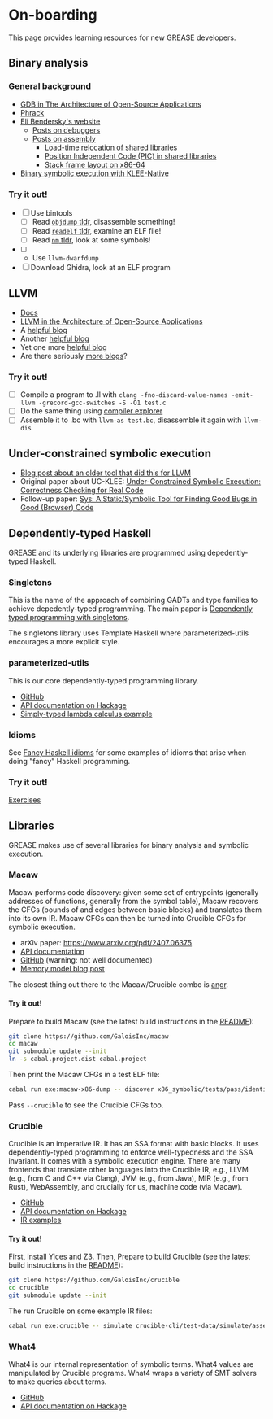 # On-boarding

This page provides learning resources for new GREASE developers.

## Binary analysis

### General background

- [GDB in The Architecture of Open-Source Applications](https://aosabook.org/en/v2/gdb.html)
- [Phrack](https://phrack.org/)
- [Eli Bendersky's website](https://eli.thegreenplace.net/)
  - [Posts on debuggers](https://eli.thegreenplace.net/tag/debuggers)
  - [Posts on assembly](https://eli.thegreenplace.net/tag/assembly)
    - [Load-time relocation of shared libraries](https://eli.thegreenplace.net/2011/08/25/load-time-relocation-of-shared-libraries)
    - [Position Independent Code (PIC) in shared libraries](https://eli.thegreenplace.net/2011/11/03/position-independent-code-pic-in-shared-libraries)
    - [Stack frame layout on x86-64](https://eli.thegreenplace.net/2011/09/06/stack-frame-layout-on-x86-64)
- [Binary symbolic execution with KLEE-Native](https://blog.trailofbits.com/2019/08/30/binary-symbolic-execution-with-klee-native/)

### Try it out!

- [ ] Use bintools
  - [ ] Read [`objdump` tldr], disassemble something!
  - [ ] Read [`readelf` tldr], examine an ELF file!
  - [ ] Read [`nm` tldr], look at some symbols!
- [ ] - Use `llvm-dwarfdump`
- [ ] Download Ghidra, look at an ELF program

[`objdump` tldr]: https://tldr.inbrowser.app/pages/common/objdump
[`readelf` tldr]: https://tldr.inbrowser.app/pages/common/readelf
[`nm` tldr]: https://tldr.inbrowser.app/pages/common/nm

## LLVM

- [Docs](https://llvm.org/docs/)
- [LLVM in the Architecture of Open-Source Applications](https://aosabook.org/en/v1/llvm.html)
- A [helpful blog](https://blog.yossarian.net/tags#llvm)
- Another [helpful blog](https://eli.thegreenplace.net/tag/llvm-clang)
- Yet one more [helpful blog](https://duckduckgo.com/?q=site%3Ahttps%3A%2F%2Fblog.regehr.org%2F+llvm&ia=web)
- Are there seriously [more blogs](https://www.npopov.com/)?

### Try it out!

- [ ] Compile a program to .ll with `clang -fno-discard-value-names -emit-llvm -grecord-gcc-switches -S -O1 test.c`
- [ ] Do the same thing using [compiler explorer](https://godbolt.org/)
- [ ] Assemble it to .bc with `llvm-as test.bc`, disassemble it again with `llvm-dis`

## Under-constrained symbolic execution

- [Blog post about an older tool that did this for LLVM](https://www.galois.com/articles/under-constrained-symbolic-execution-with-crucible)
- Original paper about UC-KLEE: [Under-Constrained Symbolic Execution: Correctness Checking for Real Code](https://www.usenix.org/conference/usenixsecurity15/technical-sessions/presentation/ramos)
- Follow-up paper: [Sys: A Static/Symbolic Tool for Finding Good Bugs in Good (Browser) Code](https://www.usenix.org/conference/usenixsecurity20/presentation/brown)

## Dependently-typed Haskell

GREASE and its underlying libraries are programmed using depedently-typed
Haskell.

### Singletons

This is the name of the approach of combining GADTs and type families to achieve
depedently-typed programming. The main paper is [Dependently typed programming
with singletons](https://dl.acm.org/doi/abs/10.1145/2430532.2364522).

The singletons library uses Template Haskell where parameterized-utils
encourages a more explicit style.

### parameterized-utils

This is our core dependently-typed programming library.

- [GitHub](https://github.com/GaloisInc/parameterized-utils/)
- [API documentation on Hackage](https://hackage.haskell.org/package/parameterized-utils)
- [Simply-typed lambda calculus example](https://github.com/robdockins/param-tlc)

### Idioms

See [Fancy Haskell idioms](haskell-idioms.md) for some examples of idioms that
arise when doing "fancy" Haskell programming.

### Try it out!

[Exercises](https://github.com/i-am-tom/haskell-exercises)

## Libraries

GREASE makes use of several libraries for binary analysis and symbolic execution.

### Macaw

Macaw performs code discovery: given some set of entrypoints (generally
addresses of functions, generally from the symbol table), Macaw recovers the
CFGs (bounds of and edges between basic blocks) and translates them into its own
IR. Macaw CFGs can then be turned into Crucible CFGs for symbolic execution.

- arXiv paper: <https://www.arxiv.org/pdf/2407.06375>
- [API documentation](https://galoisinc.github.io/macaw/)
- [GitHub](https://github.com/GaloisInc/macaw) (warning: not well documented)
- [Memory model blog post](https://www.galois.com/articles/making-a-scalable-smt-based-machine-code-memory-model)

The closest thing out there to the Macaw/Crucible combo is [angr](https://angr.io/).

#### Try it out!

Prepare to build Macaw (see the latest build instructions in the
[README](https://github.com/GaloisInc/macaw?tab=readme-ov-file#building)):
```sh
git clone https://github.com/GaloisInc/macaw
cd macaw
git submodule update --init
ln -s cabal.project.dist cabal.project
```
Then print the Macaw CFGs in a test ELF file:
```sh
cabal run exe:macaw-x86-dump -- discover x86_symbolic/tests/pass/identity.opt.exe
```
Pass `--crucible` to see the Crucible CFGs too.

### Crucible

Crucible is an imperative IR. It has an SSA format with basic blocks. It uses
dependently-typed programming to enforce well-typedness and the SSA invariant.
It comes with a symbolic execution engine. There are many frontends that
translate other languages into the Crucible IR, e.g., LLVM (e.g., from C and
C++ via Clang), JVM (e.g., from Java), MIR (e.g., from Rust), WebAssembly, and
crucially for us, machine code (via Macaw).

- [GitHub](https://github.com/GaloisInc/crucible)
- [API documentation on Hackage](https://hackage.haskell.org/package/crucible)
- [IR examples](https://github.com/GaloisInc/crucible/tree/master/crucible-cli/test-data/simulate)

#### Try it out!

First, install Yices and Z3. Then, Prepare to build
Crucible (see the latest build instructions in the
[README](https://github.com/GaloisInc/crucible?tab=readme-ov-file#quick-start)):
```sh
git clone https://github.com/GaloisInc/crucible
cd crucible
git submodule update --init
```
The run Crucible on some example IR files:
```sh
cabal run exe:crucible -- simulate crucible-cli/test-data/simulate/assert.cbl
```

### What4

What4 is our internal representation of symbolic terms. What4 values are
manipulated by Crucible programs. What4 wraps a variety of SMT solvers to make
queries about terms.

- [GitHub](https://github.com/GaloisInc/what4)
- [API documentation on Hackage](https://hackage.haskell.org/package/what4)
